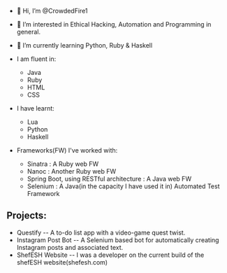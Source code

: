 - 👋 Hi, I’m @CrowdedFire1
- 👀 I’m interested in Ethical Hacking, Automation and Programming in general.
- 🌱 I’m currently learning Python, Ruby & Haskell
- I am fluent in:
    - Java
    - Ruby
    - HTML
    - CSS
  
- I have learnt:
    - Lua
    - Python
    - Haskell
 
- Frameworks(FW) I've worked with:
  - Sinatra : A Ruby web FW
  - Nanoc : Another Ruby web FW
  - Spring Boot, using RESTful architecture : A Java web FW
  - Selenium : A Java(in the capacity I  have used it in) Automated Test Framework

## Projects:
- Questify -- A to-do list app with a video-game quest twist.
- Instagram Post Bot -- A Selenium based bot for automatically creating Instagram posts and associated text.
- ShefESH Website -- I was a developer on the current build of the shefESH website(shefesh.com) 

